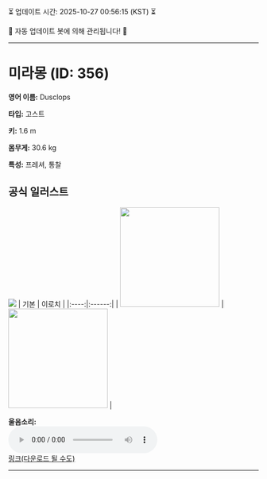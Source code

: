 
⏳ 업데이트 시간: 2025-10-27 00:56:15 (KST) ⏳

🤖 자동 업데이트 봇에 의해 관리됩니다! 🤖

---

# 미라몽 (ID: 356)
**영어 이름:** Dusclops

**타입:** 고스트

**키:** 1.6 m

**몸무게:** 30.6 kg

**특성:** 프레셔, 통찰

## 공식 일러스트
![](https://raw.githubusercontent.com/PokeAPI/sprites/master/sprites/pokemon/other/official-artwork/356.png)
| 기본 | 이로치 |
|:----:|:------:|
| <img src="http://play.pokemonshowdown.com/sprites/ani/dusclops.gif" width="200"> | <img src="http://play.pokemonshowdown.com/sprites/ani-shiny/dusclops.gif" width="200"> |

**울음소리:**<br><audio controls src="https://raw.githubusercontent.com/PokeAPI/cries/main/cries/pokemon/latest/356.ogg"></audio><br> [링크(다운로드 될 수도)](https://raw.githubusercontent.com/PokeAPI/cries/main/cries/pokemon/latest/356.ogg)


---

